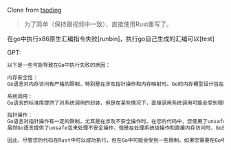 Clone from [tsoding](https://github.com/tsoding/bfjit)

> 为了简单（保持跟视频中一致），直接使用Rust重写了。

在go中执行x86原生汇编指令失败[runbin]，执行go自己生成的汇编可以[test]

GPT: 

```sh
以下是一些可能导致在Go中执行失败的原因：

内存安全性：
Go语言对内存访问有严格的限制，特别是在涉及指针操作和内存映射时。Go的内存模型设计旨在提供更高的安全性和避免常见的内存错误。因此，直接操作内存映射可能会受到Go的限制。

系统调用：
Go语言的标准库提供了对系统调用的封装，但是在某些情况下，直接调用系统调用可能会受到限制。在您的代码中，您使用了syscall.Mmap和syscall.Munmap来进行内存映射和解除映射，这可能会受到Go运行时的限制。

指针操作：
Go语言对指针操作有一定的限制，尤其是在涉及不安全操作时。在您的代码中，您使用了unsafe.Pointer和指针解引用操作，这可能会受到Go的安全性检查。
虽然Go语言提供了unsafe包来处理不安全操作，但是在处理系统级操作和直接内存访问时，Go的安全性机制可能会限制某些操作。相比之下，Rust更加灵活，允许更细粒度的控制和更多的系统级操作，同时通过所有权系统和借用检查器提供了更强大的内存安全性保证。

因此，尽管您的代码在Rust中可以成功执行，但在Go中可能会受到一些限制。如果您需要在Go中执行类似的操作，可能需要考虑更多的安全性和Go语言的限制，或者尝试使用更适合Go的方式来实现相同的功能。
```
